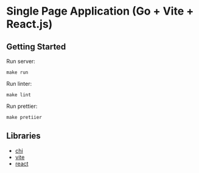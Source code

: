 # Single Page Application (Go + Vite + React.js)

## Getting Started

Run server:

```shell
make run
```

Run linter:

```shell
make lint
```

Run prettier:

```shell
make pretiier
```

## Libraries
- [chi](https://github.com/go-chi/chi)
- [vite](https://github.com/vitejs/vite)
- [react](https://github.com/facebook/react)
